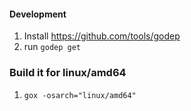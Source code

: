 #### Development
1. Install https://github.com/tools/godep
1. run `godep get`

### Build it for linux/amd64
1. `gox -osarch="linux/amd64"`
